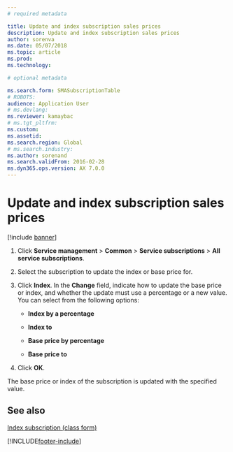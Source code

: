 ```yaml
---
# required metadata

title: Update and index subscription sales prices 
description: Update and index subscription sales prices 
author: sorenva
ms.date: 05/07/2018
ms.topic: article
ms.prod: 
ms.technology: 

# optional metadata

ms.search.form: SMASubscriptionTable
# ROBOTS: 
audience: Application User
# ms.devlang: 
ms.reviewer: kamaybac
# ms.tgt_pltfrm: 
ms.custom: 
ms.assetid: 
ms.search.region: Global
# ms.search.industry: 
ms.author: sorenand
ms.search.validFrom: 2016-02-28
ms.dyn365.ops.version: AX 7.0.0
---
```



# Update and index subscription sales prices 

[!include [banner](../includes/banner.md)]


1.  Click **Service management** \> **Common** \> **Service subscriptions** \> **All service subscriptions**.

2.  Select the subscription to update the index or base price for.

3.  Click **Index**. In the **Change** field, indicate how to update the base price or index, and whether the update must use a percentage or a new value. You can select from the following options:
    
      - **Index by a percentage**
    
      - **Index to**
    
      - **Base price by percentage**
    
      - **Base price to**

4.  Click **OK**.

The base price or index of the subscription is updated with the specified value.

## See also

[Index subscription (class form)](https://technet.microsoft.com/library/aa558579\(v=ax.60\))

  




[!INCLUDE[footer-include](../../includes/footer-banner.md)]